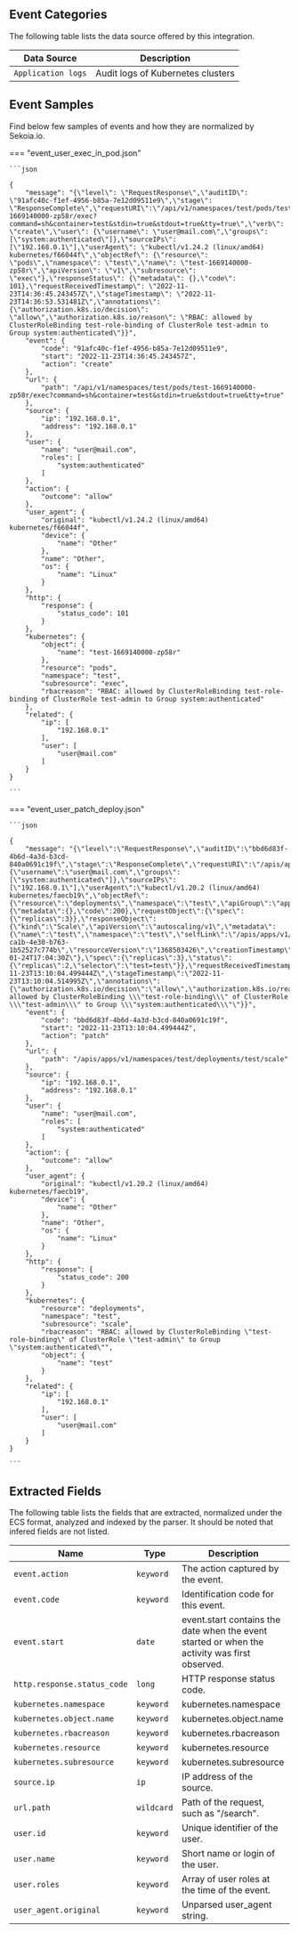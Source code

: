 
## Event Categories


The following table lists the data source offered by this integration.

| Data Source | Description                          |
| ----------- | ------------------------------------ |
| `Application logs` | Audit logs of Kubernetes clusters |








## Event Samples

Find below few samples of events and how they are normalized by Sekoia.io.


=== "event_user_exec_in_pod.json"

    ```json
	
    {
        "message": "{\"level\": \"RequestResponse\",\"auditID\": \"91afc40c-f1ef-4956-b85a-7e12d09511e9\",\"stage\": \"ResponseComplete\",\"requestURI\":\"/api/v1/namespaces/test/pods/test-1669140000-zp58r/exec?command=sh&container=test&stdin=true&stdout=true&tty=true\",\"verb\": \"create\",\"user\": {\"username\": \"user@mail.com\",\"groups\": [\"system:authenticated\"]},\"sourceIPs\": [\"192.168.0.1\"],\"userAgent\": \"kubectl/v1.24.2 (linux/amd64) kubernetes/f66044f\",\"objectRef\": {\"resource\": \"pods\",\"namespace\": \"test\",\"name\": \"test-1669140000-zp58r\",\"apiVersion\": \"v1\",\"subresource\": \"exec\"},\"responseStatus\": {\"metadata\": {},\"code\": 101},\"requestReceivedTimestamp\": \"2022-11-23T14:36:45.243457Z\",\"stageTimestamp\": \"2022-11-23T14:36:53.531481Z\",\"annotations\": {\"authorization.k8s.io/decision\": \"allow\",\"authorization.k8s.io/reason\": \"RBAC: allowed by ClusterRoleBinding test-role-binding of ClusterRole test-admin to Group system:authenticated\"}}",
        "event": {
            "code": "91afc40c-f1ef-4956-b85a-7e12d09511e9",
            "start": "2022-11-23T14:36:45.243457Z",
            "action": "create"
        },
        "url": {
            "path": "/api/v1/namespaces/test/pods/test-1669140000-zp58r/exec?command=sh&container=test&stdin=true&stdout=true&tty=true"
        },
        "source": {
            "ip": "192.168.0.1",
            "address": "192.168.0.1"
        },
        "user": {
            "name": "user@mail.com",
            "roles": [
                "system:authenticated"
            ]
        },
        "action": {
            "outcome": "allow"
        },
        "user_agent": {
            "original": "kubectl/v1.24.2 (linux/amd64) kubernetes/f66044f",
            "device": {
                "name": "Other"
            },
            "name": "Other",
            "os": {
                "name": "Linux"
            }
        },
        "http": {
            "response": {
                "status_code": 101
            }
        },
        "kubernetes": {
            "object": {
                "name": "test-1669140000-zp58r"
            },
            "resource": "pods",
            "namespace": "test",
            "subresource": "exec",
            "rbacreason": "RBAC: allowed by ClusterRoleBinding test-role-binding of ClusterRole test-admin to Group system:authenticated"
        },
        "related": {
            "ip": [
                "192.168.0.1"
            ],
            "user": [
                "user@mail.com"
            ]
        }
    }
    	
	```


=== "event_user_patch_deploy.json"

    ```json
	
    {
        "message": "{\"level\":\"RequestResponse\",\"auditID\":\"bbd6d83f-4b6d-4a3d-b3cd-840a0691c19f\",\"stage\":\"ResponseComplete\",\"requestURI\":\"/apis/apps/v1/namespaces/test/deployments/test/scale\",\"verb\":\"patch\",\"user\":{\"username\":\"user@mail.com\",\"groups\":[\"system:authenticated\"]},\"sourceIPs\":[\"192.168.0.1\"],\"userAgent\":\"kubectl/v1.20.2 (linux/amd64) kubernetes/faecb19\",\"objectRef\":{\"resource\":\"deployments\",\"namespace\":\"test\",\"apiGroup\":\"apps\",\"apiVersion\":\"v1\",\"subresource\":\"scale\"},\"responseStatus\":{\"metadata\":{},\"code\":200},\"requestObject\":{\"spec\":{\"replicas\":3}},\"responseObject\":{\"kind\":\"Scale\",\"apiVersion\":\"autoscaling/v1\",\"metadata\":{\"name\":\"test\",\"namespace\":\"test\",\"selfLink\":\"/apis/apps/v1/namespaces/test/deployments/test/scale\",\"uid\":\"7e649fbd-ca1b-4e30-b763-1b52527c774b\",\"resourceVersion\":\"1368503426\",\"creationTimestamp\":\"2020-01-24T17:04:30Z\"},\"spec\":{\"replicas\":3},\"status\":{\"replicas\":2,\"selector\":\"test=test\"}},\"requestReceivedTimestamp\":\"2022-11-23T13:10:04.499444Z\",\"stageTimestamp\":\"2022-11-23T13:10:04.514995Z\",\"annotations\":{\"authorization.k8s.io/decision\":\"allow\",\"authorization.k8s.io/reason\":\"RBAC: allowed by ClusterRoleBinding \\\"test-role-binding\\\" of ClusterRole \\\"test-admin\\\" to Group \\\"system:authenticated\\\"\"}}",
        "event": {
            "code": "bbd6d83f-4b6d-4a3d-b3cd-840a0691c19f",
            "start": "2022-11-23T13:10:04.499444Z",
            "action": "patch"
        },
        "url": {
            "path": "/apis/apps/v1/namespaces/test/deployments/test/scale"
        },
        "source": {
            "ip": "192.168.0.1",
            "address": "192.168.0.1"
        },
        "user": {
            "name": "user@mail.com",
            "roles": [
                "system:authenticated"
            ]
        },
        "action": {
            "outcome": "allow"
        },
        "user_agent": {
            "original": "kubectl/v1.20.2 (linux/amd64) kubernetes/faecb19",
            "device": {
                "name": "Other"
            },
            "name": "Other",
            "os": {
                "name": "Linux"
            }
        },
        "http": {
            "response": {
                "status_code": 200
            }
        },
        "kubernetes": {
            "resource": "deployments",
            "namespace": "test",
            "subresource": "scale",
            "rbacreason": "RBAC: allowed by ClusterRoleBinding \"test-role-binding\" of ClusterRole \"test-admin\" to Group \"system:authenticated\"",
            "object": {
                "name": "test"
            }
        },
        "related": {
            "ip": [
                "192.168.0.1"
            ],
            "user": [
                "user@mail.com"
            ]
        }
    }
    	
	```





## Extracted Fields

The following table lists the fields that are extracted, normalized under the ECS format, analyzed and indexed by the parser. It should be noted that infered fields are not listed.

| Name | Type | Description                |
| ---- | ---- | ---------------------------|
|`event.action` | `keyword` | The action captured by the event. |
|`event.code` | `keyword` | Identification code for this event. |
|`event.start` | `date` | event.start contains the date when the event started or when the activity was first observed. |
|`http.response.status_code` | `long` | HTTP response status code. |
|`kubernetes.namespace` | `keyword` | kubernetes.namespace |
|`kubernetes.object.name` | `keyword` | kubernetes.object.name |
|`kubernetes.rbacreason` | `keyword` | kubernetes.rbacreason |
|`kubernetes.resource` | `keyword` | kubernetes.resource |
|`kubernetes.subresource` | `keyword` | kubernetes.subresource |
|`source.ip` | `ip` | IP address of the source. |
|`url.path` | `wildcard` | Path of the request, such as "/search". |
|`user.id` | `keyword` | Unique identifier of the user. |
|`user.name` | `keyword` | Short name or login of the user. |
|`user.roles` | `keyword` | Array of user roles at the time of the event. |
|`user_agent.original` | `keyword` | Unparsed user_agent string. |

